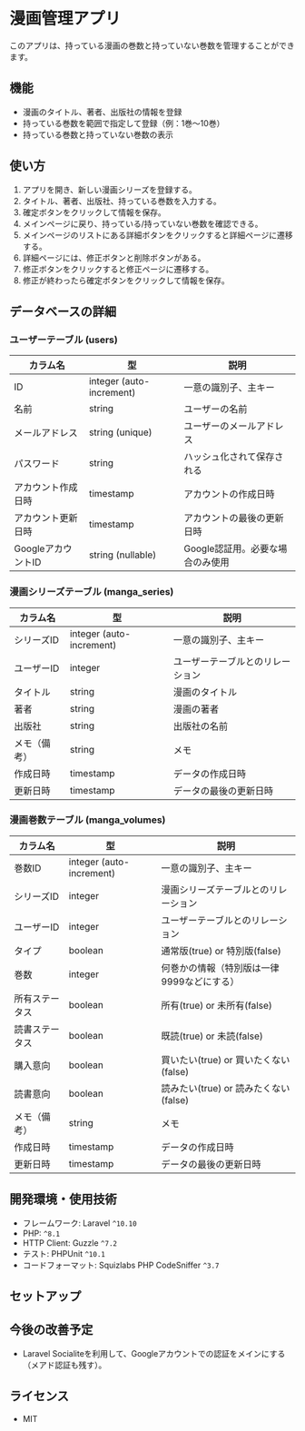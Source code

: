# 漫画管理アプリ

このアプリは、持っている漫画の巻数と持っていない巻数を管理することができます。

## 機能

- 漫画のタイトル、著者、出版社の情報を登録
- 持っている巻数を範囲で指定して登録（例：1巻～10巻）
- 持っている巻数と持っていない巻数の表示

## 使い方

1. アプリを開き、新しい漫画シリーズを登録する。
2. タイトル、著者、出版社、持っている巻数を入力する。
3. 確定ボタンをクリックして情報を保存。
4. メインページに戻り、持っている/持っていない巻数を確認できる。
5. メインページのリストにある詳細ボタンをクリックすると詳細ページに遷移する。
6. 詳細ページには、修正ボタンと削除ボタンがある。
7. 修正ボタンをクリックすると修正ページに遷移する。
8. 修正が終わったら確定ボタンをクリックして情報を保存。

## データベースの詳細

### ユーザーテーブル (users)

| カラム名 | 型 | 説明 |
|----------|----|------|
| ID | integer (auto-increment) | 一意の識別子、主キー |
| 名前 | string | ユーザーの名前 |
| メールアドレス | string (unique) | ユーザーのメールアドレス |
| パスワード | string | ハッシュ化されて保存される |
| アカウント作成日時 | timestamp | アカウントの作成日時 |
| アカウント更新日時 | timestamp | アカウントの最後の更新日時 |
| GoogleアカウントID | string (nullable) | Google認証用。必要な場合のみ使用 |

### 漫画シリーズテーブル (manga_series)

| カラム名 | 型 | 説明 |
|----------|----|------|
| シリーズID | integer (auto-increment) | 一意の識別子、主キー |
| ユーザーID | integer | ユーザーテーブルとのリレーション |
| タイトル | string | 漫画のタイトル |
| 著者 | string | 漫画の著者 |
| 出版社 | string | 出版社の名前 |
| メモ（備考） | string | メモ |
| 作成日時 | timestamp | データの作成日時 |
| 更新日時 | timestamp | データの最後の更新日時 |

### 漫画巻数テーブル (manga_volumes)

| カラム名 | 型 | 説明 |
|----------|----|------|
| 巻数ID | integer (auto-increment) | 一意の識別子、主キー |
| シリーズID | integer | 漫画シリーズテーブルとのリレーション |
| ユーザーID | integer | ユーザーテーブルとのリレーション |
| タイプ | boolean | 通常版(true) or 特別版(false) |
| 巻数 | integer | 何巻かの情報（特別版は一律9999などにする） |
| 所有ステータス | boolean | 所有(true) or 未所有(false) |
| 読書ステータス | boolean | 既読(true) or 未読(false) |
| 購入意向 | boolean | 買いたい(true) or 買いたくない(false) |
| 読書意向 | boolean | 読みたい(true) or 読みたくない(false) |
| メモ（備考） | string | メモ |
| 作成日時 | timestamp | データの作成日時 |
| 更新日時 | timestamp | データの最後の更新日時 |

## 開発環境・使用技術

- フレームワーク: Laravel `^10.10`
- PHP: `^8.1`
- HTTP Client: Guzzle `^7.2`
- テスト: PHPUnit `^10.1`
- コードフォーマット: Squizlabs PHP CodeSniffer `^3.7`

## セットアップ

## 今後の改善予定

- Laravel Socialiteを利用して、Googleアカウントでの認証をメインにする（メアド認証も残す）。

## ライセンス

- MIT
